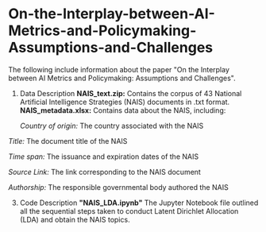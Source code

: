 # On-the-Interplay-between-AI-Metrics-and-Policymaking-Assumptions-and-Challenges

The following include information about the paper "On the Interplay between AI Metrics and Policymaking: Assumptions and Challenges".


1. Data Description
**NAIS_text.zip:** Contains the corpus of 43 National Artificial Intelligence Strategies (NAIS) documents in .txt format.
**NAIS_metadata.xlsx:** Contains data about the NAIS, including:

     _Country of origin:_ The country associated with the NAIS
 
 _Title:_ The document title of the NAIS
 
 _Time span:_ The issuance and expiration dates of the NAIS
 
 _Source Link:_ The link corresponding to the NAIS document
 
 _Authorship:_ The responsible governmental body authored the NAIS


3. Code Description
**"NAIS_LDA.ipynb"** The Jupyter Notebook file outlined all the sequential steps taken to conduct Latent Dirichlet Allocation (LDA) and obtain the NAIS topics.
